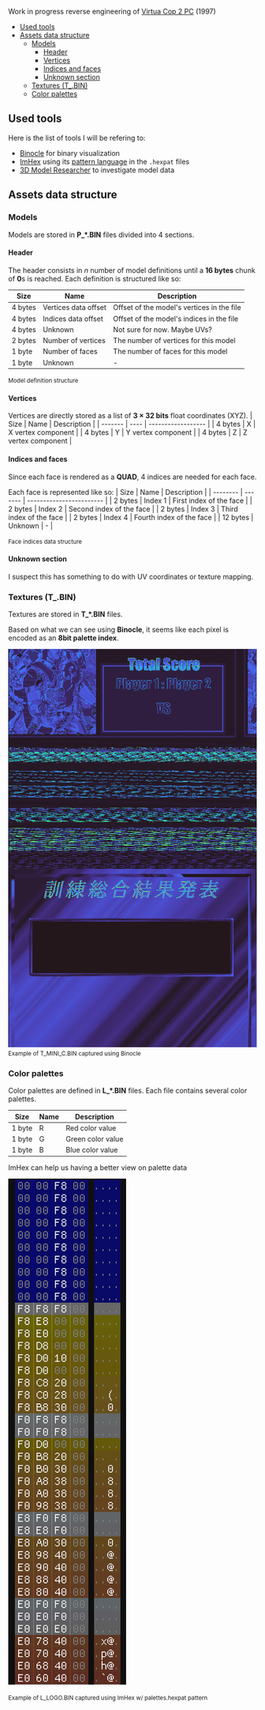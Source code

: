Work in progress reverse engineering of [Virtua Cop 2 PC](https://www.abandonware-france.org/ltf_abandon/ltf_jeu.php?id=669) (1997)

- [Used tools](#used-tools)
- [Assets data structure](#assets-data-structure)
  - [Models](#models)
    - [Header](#header)
    - [Vertices](#vertices)
    - [Indices and faces](#indices-and-faces)
    - [Unknown section](#unknown-section)
  - [Textures (T\_.BIN)](#textures-t_bin)
  - [Color palettes](#color-palettes)

## Used tools

Here is the list of tools I will be refering to:
- [Binocle](https://github.com/sharkdp/binocle) for binary visualization
- [ImHex](https://github.com/WerWolv/ImHex) using its [pattern language](https://docs.werwolv.net/pattern-language) in the `.hexpat` files
- [3D Model Researcher](https://mr.game-viewer.org/about_pro.php) to investigate model data


## Assets data structure

### Models
Models are stored in **P_*.BIN** files divided into 4 sections.

#### Header
The header consists in *n* number of model definitions until a **16 bytes** chunk of **0**s is reached. Each definition is structured like so:

| Size    | Name                 | Description                                |
| ------- | -------------------- | ------------------------------------------ |
| 4 bytes | Vertices data offset | Offset of the model's vertices in the file |
| 4 bytes | Indices data offset  | Offset of the model's indices in the file  |
| 4 bytes | Unknown              | Not sure for now. Maybe UVs?               |
| 2 bytes | Number of vertices   | The number of vertices for this model      |
| 1 byte  | Number of faces      | The number of faces for this model         |
| 1 byte  | Unknown              | -                                          |

<small>Model definition structure</small>

#### Vertices
Vertices are directly stored as a list of **3 &times; 32 bits** float coordinates (XYZ).
| Size    | Name | Description        |
| ------- | ---- | ------------------ |
| 4 bytes | X    | X vertex component |
| 4 bytes | Y    | Y vertex component |
| 4 bytes | Z    | Z vertex component |

#### Indices and faces
Since each face is rendered as a **QUAD**, 4 indices are needed for each face.

Each face is represented like so:
| Size     | Name    | Description              |
| -------- | ------- | ------------------------ |
| 2 bytes  | Index 1 | First index of the face  |
| 2 bytes  | Index 2 | Second index of the face |
| 2 bytes  | Index 3 | Third index of the face  |
| 2 bytes  | Index 4 | Fourth index of the face |
| 12 bytes | Unknown | -                        |

<small>Face indices data structure</small>

#### Unknown section
I suspect this has something to do with UV coordinates or texture mapping.


### Textures (T_.BIN)
Textures are stored in **T_*.BIN** files.

Based on what we can see using **Binocle**, it seems like each pixel is encoded as an **8bit palette index**.

![texture-binocle](.doc/texture-binocle.png)
<small>Example of T_MINI_C.BIN captured using Binocle</small>


### Color palettes
Color palettes are defined in **L_*.BIN** files.
Each file contains several color palettes.

| Size   | Name | Description              |
| ------ | ---- | ------------------------ |
| 1 byte | R    | Red color value |
| 1 byte | G    | Green color value |
| 1 byte | B    | Blue color value |

ImHex can help us having a better view on palette data

![logo-palette-imhex](.doc/logo-palette-imhex.png)

<small>Example of L_LOGO.BIN captured using ImHex w/ palettes.hexpat pattern</small>

